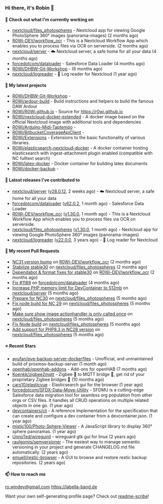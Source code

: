 ### Hi there, it's Robin 👋

#### 👷 Check out what I'm currently working on

- [nextcloud/files_photospheres](https://github.com/nextcloud/files_photospheres) - Nextcloud app for viewing Google PhotoSphere 360° images (panorama-images) (2 months ago)
- [R0Wi-DEV/workflow_ocr](https://github.com/R0Wi-DEV/workflow_ocr) - This is a Nextcloud Workflow App which enables you to process files via OCR on serverside. (2 months ago)
- [nextcloud/server](https://github.com/nextcloud/server) - ☁️ Nextcloud server, a safe home for all your data (4 months ago)
- [forcedotcom/dataloader](https://github.com/forcedotcom/dataloader) - Salesforce Data Loader (4 months ago)
- [R0Wi/DHBW-Git-Workshop](https://github.com/R0Wi/DHBW-Git-Workshop) -  (6 months ago)
- [nextcloud/logreader](https://github.com/nextcloud/logreader) - 📜 Log reader for Nextcloud (1 year ago)

#### 🌱 My latest projects

- [R0Wi/DHBW-Git-Workshop](https://github.com/R0Wi/DHBW-Git-Workshop) - 
- [R0Wi/ardour-build](https://github.com/R0Wi/ardour-build) - Build instructions and helpers to build the famous DAW Ardour
- [R0Wi/R0Wi.github.io](https://github.com/R0Wi/R0Wi.github.io) - Source for https://r0wi.github.io
- [R0Wi/nextcloud-docker-extended](https://github.com/R0Wi/nextcloud-docker-extended) - A docker image based on the official Nextcloud image with additional tools and dependencies
- [R0Wi/Arduino-Midi-Taptempo](https://github.com/R0Wi/Arduino-Midi-Taptempo) - 
- [R0Wi/BitbucketCoverageApiClient](https://github.com/R0Wi/BitbucketCoverageApiClient) - 
- [R0Wi/Extensions](https://github.com/R0Wi/Extensions) - Extensions to the basic functionality of various libraries.
- [R0Wi/elasticsearch-nextcloud-docker](https://github.com/R0Wi/elasticsearch-nextcloud-docker) - A docker container hosting elasticsearch with ingest-attachment plugin enabled (compatible with NC fulltext search)
- [R0Wi/latex-docker](https://github.com/R0Wi/latex-docker) - Docker container for building latex documents
- [R0Wi/docker-backup](https://github.com/R0Wi/docker-backup) - 

#### 🔭 Latest releases I've contributed to

- [nextcloud/server](https://github.com/nextcloud/server) ([v28.0.12](https://github.com/nextcloud/server/releases/tag/v28.0.12), 2 weeks ago) - ☁️ Nextcloud server, a safe home for all your data
- [forcedotcom/dataloader](https://github.com/forcedotcom/dataloader) ([v62.0.2](https://github.com/forcedotcom/dataloader/releases/tag/v62.0.2), 1 month ago) - Salesforce Data Loader
- [R0Wi-DEV/workflow_ocr](https://github.com/R0Wi-DEV/workflow_ocr) ([v1.30.0](https://github.com/R0Wi-DEV/workflow_ocr/releases/tag/v1.30.0), 1 month ago) - This is a Nextcloud Workflow App which enables you to process files via OCR on serverside.
- [nextcloud/files_photospheres](https://github.com/nextcloud/files_photospheres) ([v1.30.0](https://github.com/nextcloud/files_photospheres/releases/tag/v1.30.0), 1 month ago) - Nextcloud app for viewing Google PhotoSphere 360° images (panorama-images)
- [nextcloud/logreader](https://github.com/nextcloud/logreader) ([v22.0.0](https://github.com/nextcloud/logreader/releases/tag/v22.0.0), 3 years ago) - 📜 Log reader for Nextcloud

#### 🔨 My recent Pull Requests

- [NC31 version bump](https://github.com/R0Wi-DEV/workflow_ocr/pull/265) on [R0Wi-DEV/workflow_ocr](https://github.com/R0Wi-DEV/workflow_ocr) (2 months ago)
- [Stabilize stable30](https://github.com/nextcloud/files_photospheres/pull/154) on [nextcloud/files_photospheres](https://github.com/nextcloud/files_photospheres) (2 months ago)
- [Dependabot &amp; format fixes for stable30](https://github.com/R0Wi-DEV/workflow_ocr/pull/262) on [R0Wi-DEV/workflow_ocr](https://github.com/R0Wi-DEV/workflow_ocr) (2 months ago)
- [Fix #1189](https://github.com/forcedotcom/dataloader/pull/1192) on [forcedotcom/dataloader](https://github.com/forcedotcom/dataloader) (4 months ago)
- [Increase PHP memory limit for DevContainer to 512mb](https://github.com/nextcloud/server/pull/46055) on [nextcloud/server](https://github.com/nextcloud/server) (5 months ago)
- [Prepare for NC30](https://github.com/nextcloud/files_photospheres/pull/149) on [nextcloud/files_photospheres](https://github.com/nextcloud/files_photospheres) (5 months ago)
- [Fix node build for NC 29](https://github.com/nextcloud/files_photospheres/pull/148) on [nextcloud/files_photospheres](https://github.com/nextcloud/files_photospheres) (5 months ago)
- [Make sure show image actionhandler is only called once](https://github.com/nextcloud/files_photospheres/pull/146) on [nextcloud/files_photospheres](https://github.com/nextcloud/files_photospheres) (5 months ago)
- [Fix Node build](https://github.com/nextcloud/files_photospheres/pull/145) on [nextcloud/files_photospheres](https://github.com/nextcloud/files_photospheres) (5 months ago)
- [Add support for PHP8.3 in NC28 version](https://github.com/nextcloud/files_photospheres/pull/144) on [nextcloud/files_photospheres](https://github.com/nextcloud/files_photospheres) (5 months ago)

#### ⭐ Recent Stars

- [ayufan/pve-backup-server-dockerfiles](https://github.com/ayufan/pve-backup-server-dockerfiles) - Unofficial, and unmaintained build of proxmox-backup-server (1 month ago)
- [openhab/openhab-addons](https://github.com/openhab/openhab-addons) - Add-ons for openHAB (7 months ago)
- [Koenkk/zigbee2mqtt](https://github.com/Koenkk/zigbee2mqtt) - Zigbee 🐝 to MQTT bridge 🌉, get rid of your proprietary Zigbee bridges 🔨 (10 months ago)
- [cars10/elasticvue](https://github.com/cars10/elasticvue) - Elasticsearch gui for the browser (1 year ago)
- [forcedotcom/SFDX-Data-Move-Utility](https://github.com/forcedotcom/SFDX-Data-Move-Utility) - SFDMU is a cutting-edge Salesforce data migration tool for seamless org population from other orgs or CSV files. It handles all CRUD operations on multiple related objects in one go. (1 year ago)
- [devcontainers/cli](https://github.com/devcontainers/cli) - A reference implementation for the specification that can create and configure a dev container from a devcontainer.json. (1 year ago)
- [mistic100/Photo-Sphere-Viewer](https://github.com/mistic100/Photo-Sphere-Viewer) - A JavaScript library to display 360° sphere panoramas. (1 year ago)
- [UnnoTed/wireguird](https://github.com/UnnoTed/wireguird) - wireguard gtk gui for linux (2 years ago)
- [raulgomis/semversioner](https://github.com/raulgomis/semversioner) - The easiest way to manage semantic versioning in your project and generate CHANGELOG.md file automatically. (2 years ago)
- [emuell/restic-browser](https://github.com/emuell/restic-browser) - A GUI to browse and restore restic backup repositories. (2 years ago)

#### 📫 How to reach me
[ro.windey@gmail.com](mailto:ro.windey@gmailcom)
https://labella-band.de

Want your own self-generating profile page? Check out [readme-scribe](https://github.com/muesli/readme-scribe)!
